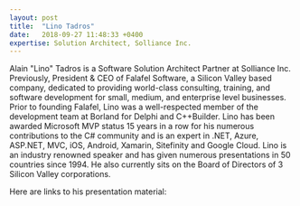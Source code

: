 ```yaml
---
layout: post
title:  "Lino Tadros"
date:   2018-09-27 11:48:33 +0400
expertise: Solution Architect, Solliance Inc.
---
```


Alain "Lino" Tadros is a Software Solution Architect Partner at Solliance Inc. Previously, President & CEO of Falafel Software, a Silicon Valley based company, dedicated to providing world-class consulting, training, and software development for small, medium, and enterprise level businesses. Prior to founding Falafel, Lino was a well-respected member of the development team at Borland for Delphi and C++Builder. Lino has been awarded Microsoft MVP status 15 years in a row for his numerous contributions to the C# community and is an expert in .NET, Azure, ASP.NET, MVC, iOS, Android, Xamarin, Sitefinity and Google Cloud. Lino is an industry renowned speaker and has given numerous presentations in 50 countries since 1994. He also currently sits on the Board of Directors of 3 Silicon Valley corporations.

Here are links to his presentation material:
